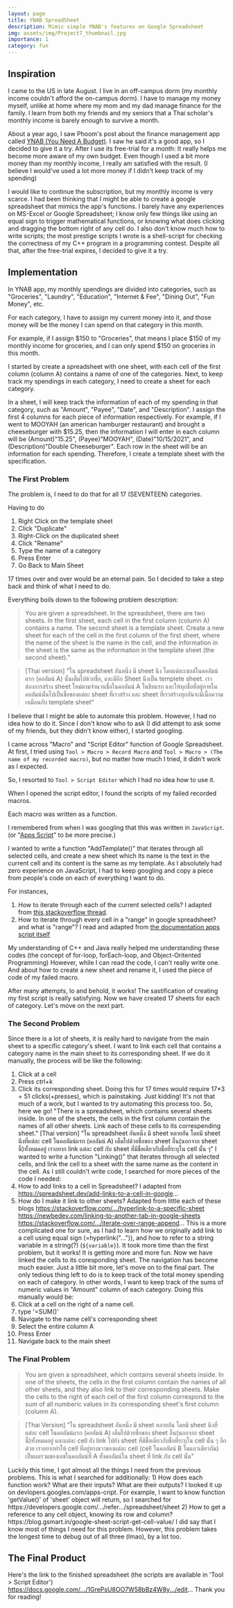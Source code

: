 ```yaml
---
layout: page
title: YNAB SpreadSheet
description: Mimic simple YNAB's features on Google Spreadsheet
img: assets/img/Project7_thumbnail.jpg
importance: 1
category: fun
---
```


## Inspiration

I came to the US in late August. 
I live in an off-campus dorm (my monthly income couldn't afford the on-campus dorm).
I have to manage my money myself, unlike at home where my mom and my dad manage finance for the family.
I learn from both my friends and my seniors that a Thai scholar's monthly income is barely enough to survive a month.

About a year ago, I saw Phoom's post about the finance management app called [YNAB (You Need A Budget)](https://www.youneedabudget.com/). 
I saw he said it's a good app, so I decided to give it a try.
After I use its free-trial for a month:
It really helps me become more aware of my own budget.
Even though I used a bit more money than my monthly income, I really am satisfied with the result. (I believe I would've used a lot more money if I didn't keep track of my spending)

I would like to continue the subscription, but my monthly income is very scarce.
I had been thinking that I might be able to create a google spreadsheet that mimics the app's functions.
I barely have any experiences on MS-Excel or Google Spreadsheet; I know only few things like using an equal sign to trigger mathematical functions, or knowing what does clicking and dragging the bottom right of any cell do.
I also don't know much how to write scripts; the most prestige scripts I wrote is a shell-script for checking the correctness of my C++ program in a programming contest.
Despite all that, after the free-trial expires, I decided to give it a try.

## Implementation

In YNAB app, my monthly spendings are divided into categories, such as "Groceries", "Laundry", "Education", "Internet & Fee", "Dining Out", "Fun Money", etc.

For each category, I have to assign my current money into it, and those money will be the money I can spend on that category in this month.

For example, if I assign $150 to "Groceries", that means I place $150 of my monthly income for groceries, and I can only spend $150 on groceries in this month.

I started by create a spreadsheet with one sheet, with each cell of the first column (column A) contains a name of one of the categories.
Next, to keep track my spendings in each category, I need to create a sheet for each category.

In a sheet, I will keep track the information of each of my spending in that category, such as "Amount", "Payee", "Date", and "Description".
I assign the first 4 columns for each piece of information respectively.
For example, if I went to MOOYAH (an american hamburger restaurant) and brought a cheeseburger with $15.25, then the information I will enter in each column will be (Amount)"15.25", (Payee)"MOOYAH", (Date)"10/15/2021", and (Description)"Double Cheeseburger".
Each row in the sheet will be an information for each spending.
Therefore, I create a template sheet with the specification.
### The First Problem
The problem is, I need to do that for all 17 (SEVENTEEN) categories.

Having to do
1. Right Click on the template sheet
2. Click "Duplicate"
3. Right-Click on the duplicated sheet
4. Click "Rename"
5. Type the name of a category
6. Press Enter
7. Go Back to Main Sheet

17 times over and over would be an eternal pain.
So I decided to take a step back and think of what I need to do.

Everything boils down to the following problem description:
<blockquote>
You are given a spreadsheet. In the spreadsheet, there are two sheets. In the first sheet, each cell in the first column (column A) contains a name. The second sheet is a template sheet. Create a new sheet for each of the cell in the first column of the first sheet, where the name of the sheet is the name in the cell, and the information in the sheet is the same as the information in the template sheet (the second sheet)."
</blockquote>
<blockquote>
[Thai version] "ใน spreadsheet อันหนึ่ง มี sheet นึง โดยแต่ละเซลล์ในคอลัมน์แรก (คอลัมน์ A) นั้นเต็มไปด้วยชื่อ, และมีอีก Sheet นึงเป็น templete sheet. เราต้องการสร้าง sheet ใหม่ตามจำนวนชื่อในคอลัมน์ A ในชีทแรก และให้ทุกชื่อที่อยู่ภายในคอลัมน์นั้นไปเป็นชื่อของแต่ละ sheet ที่เราสร้าง และ sheet ที่เราสร้างทุกอันจะมีเนื้อความเหมือนกับ template sheet"
</blockquote>
I believe that I might be able to automate this problem.
However, I had no idea how to do it.
Since I don't know who to ask (I did attempt to ask some of my friends, but they didn't know either), I started googling.

I came across "Macro" and "Script Editor" function of Google Spreadsheet.
At first, I tried using `Tool > Macro > Record Macro` and `Tool > Macro > (The name of my recorded macro)`, but no matter how much I tried, it didn't work as I expected.

So, I resorted to `Tool > Script Editor` which I had no idea how to use it.

When I opened the script editor, I found the scripts of my failed recorded macros.

Each macro was written as a function.

I remembered from when I was googling that this was written in `JavaScript`. (or "[Apps Script](https://developers.google.com/apps-script)" to be more precise.)

I wanted to write a function "AddTemplate()" that iterates through all selected cells, and create a new sheet which its name is the text in the current cell and its content is the same as my template.
As I absolutely had zero experience on JavaScript, I had to keep googling and copy a piece from people's code on each of everything I want to do.

For instances,
1. How to iterate through each of the current selected cells? I adapted from [this stackoverflow thread](https://stackoverflow.com/questions/50185970/iterate-through-selected-cells-in-google-sheets?fbclid=IwAR0TgOydFPs0jmIxHOb0Kv2ksmBh7McjemM8wwf6Ynlhdsc812Z-RUWtX1Q).
2. How to iterate through every cell in a "range" in google spreadsheet? and what is "range"? I read and adapted from [the documentation apps script itself](https://spreadsheet.dev/iterate-through-every-cell-in-range-google-sheets-apps-script?fbclid=IwAR2CL5B8FPzAl2iv_KB997b54YWvto6QBMxku7JoeyqdpYdQS7FlnGl9L04)

My understanding of C++ and Java really helped me understanding these codes (the concept of for-loop, forEach-loop, and Object-Oritented Programming)
However, while I can read the code, I can't really write one.
And about how to create a new sheet and rename it, I used the piece of code of my failed macro.

After many attempts, lo and behold, it works! The sastification of creating my first script is really satisfying.
Now we have created 17 sheets for each of category. Let's move on the next part.

### The Second Problem
Since there is a lot of sheets, it is really hard to navigate from the main sheet to a specific category's sheet.
I want to link each cell that contains a category name in the main sheet to its corresponding sheet.
If we do it manually, the process will be like the following:
1) Click at a cell
2) Press ctrl+k
3) Click its corresponding sheet.
Doing this for 17 times would require 17*3 = 51 clicks(+presses), which is painstaking.
Just kidding! It's not that much of a work, but I wanted to try automating this process too. So, here we go!
"There is a spreadsheet, which contains several sheets inside. In one of the sheets, the cells in the first column contain the names of all other sheets. Link each of these cells to its correspending sheet."
[Thai version] "ใน spreadsheet อันหนึ่ง มี sheet หลายอัน โดยมี sheet นึงที่แต่ละ cell ในคอลัมน์แรก (คอลัมน์ A) เต็มไปด้วยชื่อของ sheet อื่น(นอกจาก sheet นี้)ทั้งหมดอยู่ เราอยาก link แต่ละ cell กับ sheet ที่มีชื่อเดียวกับชื่อที่ระบุใน cell นั้น ๆ"
I wanted to write a function "Linking()" that iterates through all selected cells, and link the cell to a sheet with the same name as the content in the cell.
As I still couldn't write code, I searched for more pieces of the code I needed:
1) How to add links to a cell in Spreadsheet? I adapted from https://spreadsheet.dev/add-links-to-a-cell-in-google...
2) How do I make it link to other sheets? Adapted from little each of these blogs
https://stackoverflow.com/.../hyperlink-to-a-specific-sheet
https://newbedev.com/linking-to-another-tab-in-google-sheets
https://stackoverflow.com/.../iterate-over-range-append...
This is a more complicated one for sure, as I had to learn how we originally add link to a cell using equal sign (=hyperlink("...")), and how to refer to a string variable in a string(?) (`${variable}`).
It took more time than the first problem, but it works!
It is getting more and more fun.
Now we have linked the cells to its coresponding sheet. The navigation has become much easier.
Just a little bit more, let's move on to the final part.
The only tedious thing left to do is to keep track of the total money spending on each of category.
In other words, I want to keep track of the sums of numeric values in "Amount" column of each category.
Doing this manually would be:
1) Click at a cell on the right of a name cell.
2) type '=SUM()'
3) Navigate to the name cell's corresponding sheet
4) Select the entire column A
5) Press Enter
6) Navigate back to the main sheet

### The Final Problem
<blockquote>
You are given a spreadsheet, which contains several sheets inside. In one of the sheets, the cells in the first column contain the names of all other sheets, and they also link to their corresponding sheets. Make the cells to the right of each cell of the first column correspond to the sum of all numberic values in its corresponding sheet's first column (column A).
</blockquote>
<blockquote>
[Thai Version] "ใน spreadsheet อันหนึ่ง มี sheet หลายอัน โดยมี sheet นึงที่แต่ละ cell ในคอลัมน์แรก (คอลัมน์ A) เต็มไปด้วยชื่อของ sheet อื่น(นอกจาก sheet นี้)ทั้งหมดอยู่ และแต่ละ cell ยัง link ไปยัง sheet ที่มีชื่อเดียวกับชื่อที่ระบุใน cell นั้น ๆ อีกด้วย เราอยากทำให้ cell ที่อยู่ทางขวาของแต่ละ cell (cell ในคอลัมน์ B ในแถวเดียวกัน) เป็นผลรวมของเลขในคอลัมน์ที่ A ทั้งคอลัมน์ใน sheet ที่ link กับ cell นั้น"
</blockquote>
Luckily this time, I got almost all the things I need from the previous problems.
This is what I searched for additionally:
1) How does each function work? What are their inputs? What are their outputs? I looked it up on devlopers.googles.com/apps-cript. For example, I want to know function 'getValue()' of 'sheet' object will return, so I searched for https://developers.google.com/.../refer.../spreadsheet/sheet
2) How to get a reference to any cell object, knowing its row and column? https://blog.gsmart.in/google-sheet-script-get-cell-value/
I did say that I know most of things I need for this problem.
However, this problem takes the longest time to debug out of all three (lmao), by a lot too.

## The Final Product
Here's the link to the finished spreadsheet (the scripts are available in 'Tool > Script Editor')
https://docs.google.com/.../1GrePsU8OO7W58bBz4W8y.../edit...
Thank you for reading!